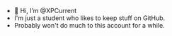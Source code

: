 - 👋 Hi, I’m @XPCurrent
- I'm just a student who likes to keep stuff on GitHub.
- Probably won't do much to this account for a while.

<!---
XPCurrent/XPCurrent is a ✨ special ✨ repository because its `README.md` (this file) appears on your GitHub profile.
You can click the Preview link to take a look at your changes.
--->
